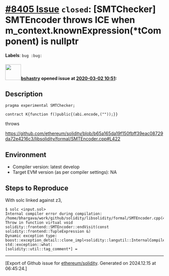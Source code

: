 # [\#8405 Issue](https://github.com/ethereum/solidity/issues/8405) `closed`: [SMTChecker] SMTEncoder throws ICE when m_context.knownExpression(*tComponent) is nullptr
**Labels**: `bug :bug:`


#### <img src="https://avatars.githubusercontent.com/u/2388185?v=4" width="50">[bshastry](https://github.com/bshastry) opened issue at [2020-03-02 10:51](https://github.com/ethereum/solidity/issues/8405):

## Description

```
pragma experimental SMTChecker;

contract K{function f()public{(abi.encode,(""));}}
```

throws

https://github.com/ethereum/solidity/blob/b65a165da19f150fbff39eac08729da72e4216c3/libsolidity/formal/SMTEncoder.cpp#L422

## Environment

- Compiler version: latest develop
- Target EVM version (as per compiler settings): NA

## Steps to Reproduce

With solc linked against z3,

```
$ solc <input.sol>
Internal compiler error during compilation:
/home/bhargava/work/github/solidity/libsolidity/formal/SMTEncoder.cpp(422): Throw in function virtual void solidity::frontend::SMTEncoder::endVisit(const solidity::frontend::TupleExpression &)
Dynamic exception type: boost::exception_detail::clone_impl<solidity::langutil::InternalCompilerError>
std::exception::what:
[solidity::util::tag_comment*] =
```




-------------------------------------------------------------------------------



[Export of Github issue for [ethereum/solidity](https://github.com/ethereum/solidity). Generated on 2024.12.15 at 06:45:24.]
